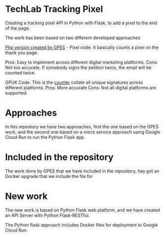 # TechLab Tracking Pixel

Creating a tracking pixel API in Python with Flask, to add a pixel to the end of the page.

The work has been based on two different developed approaches

<a href="https://github.com/greenpeace/gpes-multi-organizations-counter-api">Php version created by GPES</a> - Pixel code. It basically counts a pixel on the thank you page. 

Pros: Easy to implement across different digital marketing platforms.
Cons: Not too accurate. If somebody signs the petition twice, the email will be counted twice. 


GPUK Code. This is the <a href="https://act.greenpeace.org/page/49013/petition/1">counter</a> collate all unique signatures across different platforms. 
Pros: More accurate
Cons: Not all digital platforms are supported. 

# Approaches
In this repostory we have two approaches, first the one based on the GPES work, and the second one based on a micro service approach using Google Cloud Run to run the Python Flask app.

# Included in the repository
The work done by GPES that we have included in the repository, has got an Docker upgrade that we include the file for

# New work
The new work is based on Python Flask web platform, and we have created an  API Server with Python Flask-RESTful.

The Python flask approach includes Docker files for deployment to Google Cloud Run.

